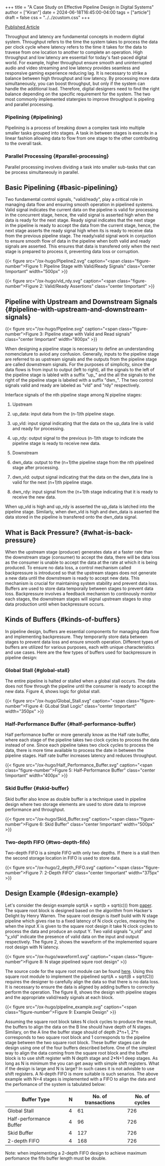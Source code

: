 +++
title = "A Case Study on Effective Pipeline Design in Digital Systems"
author = ["Kiran"]
date = 2024-06-18T16:45:00-04:00
tags = ["article"]
draft = false
css = "../../zcustom.css"
+++

[Published Article](https://verilog-meetup.com/2024/06/20/a-case-study-on-effective-pipeline-design-in-digital-system/)

Throughput and latency are fundamental concepts in moderm digital system. Throughput refers to the time the system takes to process the data per clock cycle where latency refers to the time it takes for the data to travese from one location to another to complete an operation. High throughput and low latency are essentail for today's fast-paced digital world. For example, higher throughput ensure smooth and uninterrupted audio and video streaming and low latency provides seamless and responsive gaming experience reducing lag. It is necessary to strike a balance between high throughput and low latency. By processing more data simultaneously, you can boost throughput, but only if the system can handle the additional load. Therefore, digital designers need to find the right balance depending on the specific requirement for the system. The two most commonly implemented statergies to improve throughput is pipeling and parallel processing.


### Pipelining {#pipelining}

Pipelining is a process of breaking down a complex task into multiple smaller tasks grouped into stages. A task in between stages is execute in a linear fashion allowing data to flow from one stage to the other contributing to the overall task.


### Parallel Processing {#parallel-processing}

Parallel processing involves dividing a task into smaller sub-tasks that can be process simultaneouly in parallel.


## Basic Pipelining {#basic-pipelining}

Two fundamental control signals, "valid/ready", play a critical role in managing data flow and ensuring smooth operation in pipelined systems. Valid signal indicates the current data on the pipeline is valid for processing in the concurrent stage, hence, the valid signal is asserted high when the data is ready for the next stage. Ready signal indicates that the next stage in the pipeline is ready to accept the data from the current stage, hence, the next stage asserts the ready signal high when its is ready to receive data from the previous pipeline stage. The ready/valid signal work in conjuction to ensure smooth flow of data in the pipeline when both valid and ready signals are asserted. This ensures that data is transfered only when the next stage is prepared to process it, preventing data loss or corruption.

<a id="figure--Figure 1: Pipeline Stage with Valid-Ready Signals"></a>

{{< figure src="/ox-hugo/Pipeline2.svg" caption="<span class=\"figure-number\">Figure 1: </span>Pipeline Stage with Valid/Ready Signals" class="center !important" width="500px" >}}

<a id="figure--Figure 2: Waveform depecting Valid-Ready Assertions"></a>

{{< figure src="/ox-hugo/vld_rdy.svg" caption="<span class=\"figure-number\">Figure 2: </span>Valid/Ready Assertions" class="center !important" >}}


## Pipeline with Upstream and Downstream Signals {#pipeline-with-upstream-and-downstream-signals}

<a id="figure--Figure 3: Pipeline stage"></a>

{{< figure src="/ox-hugo/Pipeline.svg" caption="<span class=\"figure-number\">Figure 3: </span>Pipeline stage with Valid and Read signals" class="center !important" width="800px" >}}

When designing a pipeline stage is necessary to define an understanding nomenclature to aviod any confusion. Generally, inputs to the pipeline stage are referred to as upstream signals and the outputs from the pipeline stage are called downstream signals. For the purposes of simplicity, since the data flows is from input to output (left to right), all the signals to the left of the pipeline stage is labled with a suffix "up_" and the all the signals to the right of the pipeline stage is labeled with a suffix "dwn_". The two control signals valid and ready are labeled as "vld" and "rdy" respectively.

Interface signals of the nth pipeline stage among N pipeline stages:

1.  Upstream

2.  up_data: input data from the (n-1)th pipeline stage.
3.  up_vld: input signal indicating that the data on the up_data line is valid and ready for processing.
4.  up_rdy: output signal to the previous (n-1)th stage to indicate the pipeline stage is ready to receive new data.

5.  Downstream

6.  dwn_data: output to the (n+1)the pipeline stage from the nth pipelined stage after processing.
7.  dwn_vld: output signal indicating that the data on the dwn_data line is valid for the next (n+1)th pipeline stage.
8.  dwn_rdy: input signal from the (n+1)th stage indicating that it is ready to receive the new data.

When up_vld is high and up_rdy is asserted the up_data is latched into the pipeline stage. Similarly, when dwn_vld is high and dwn_data is asserted the data stored in the pipeline is transfered onto the dwn_data signal.


## What is Back Pressure? {#what-is-back-pressure}

When the upstream stage (producer) generates data at a faster rate than the downstream stage (consumer) to accept the data, there will be data loss as the consumer is unable to accept the data at the rate at which it is being produced. To ensure no data loss, a control mechanism called backpressure is introduced so that the upstream stages does not generate a new data until the downstream is ready to accept new data. This mechanism is crucial for maintaining system stability and prevent data loss. Buffers are used to store data temporaily between stages to prevent data loss. Backpressure involves a feedback mechanism to continously monitor each stages, the downstream stages will signal upstream stages to stop data production until when backpressure occurs.


## Kinds of Buffers {#kinds-of-buffers}

In pipeline design, buffers are essential components for managing data flow and implementing backpressure. They temporarily store data between stages to prevent data loss and ensure smooth operation. Different types of buffers are utilized for various purposes, each with unique characteristics and use cases. Here are the few types of buffers used for backpressure in pipeline design:


### Global Stall {#global-stall}

The entire pipeline is halted or stalled when a global stall occurs. The data does not flow through the pipeline until the consumer is ready to accept the new data. Figure 4, shows logic for global stall.

<a id="figure--Figure 4: Global Stall"></a>

{{< figure src="/ox-hugo/Global_Stall.svg" caption="<span class=\"figure-number\">Figure 4: </span>GLobal Stall Logic" class="center !important" width="350px" >}}


### Half-Performance Buffer {#half-performance-buffer}

Half performance buffer or more generally know as the Half rate buffer, where each stage of the pipeline takes two clock cycles to process the data instead of one. Since each pipeline takes two clock cycles to process the data, there is more time available to process the date in between the pipeline stages. Half rate buffer increases latency and reduces throughput.

<a id="figure--Figure 5: Half-performance buffer"></a>

{{< figure src="/ox-hugo/Half_Performance_Buffer.svg" caption="<span class=\"figure-number\">Figure 5: </span>Half-Performance Buffer" class="center !important" width="400px" >}}


### Skid Buffer {#skid-buffer}

Skid buffer also know as double buffer is a technique used in pipeline design where two storage elements are used to store data to improve performance and throughput.

<a id="figure--Figure 6: Skid Buffer"></a>

{{< figure src="/ox-hugo/Skid_Buffer.svg" caption="<span class=\"figure-number\">Figure 6: </span>Skid Buffer" class="center !important" width="500px" >}}


### Two-depth FIFO {#two-depth-fifo}

Two-depth FIFO is a simple FIFO with only two depths. If there is a stall then the second storage location in FIFO is used to store data.

<a id="figure--Figure 7: 2-Depth FIFO"></a>

{{< figure src="/ox-hugo/2_depth_FIFO.svg" caption="<span class=\"figure-number\">Figure 7: </span>2-Depth FIFO" class="center !important" width="375px" >}}


## Design Example {#design-example}

Let's consider the design example sqrt(A + sqrt(b + sqrt(c))) from [paper](). The square root block is designed based on the algorithm from Hacker's Delight by Henry Warren. The square root design is itself build with N stage pipeline which gives rise to a fixed latency of N clock cycles, meaning the when the input X is given to the square root design it take N clock cycles to process the data and produce an output Y. Two valid signals "x_vld" and "y_vld" indicate the presence of valid data on the input and output respectively. The figure 2, shows the waveform of the implemented square root design with N latency.

<a id="figure--Figure 7: Waveform of the Square Root Design"></a>

{{< figure src="/ox-hugo/waveform1.svg" caption="<span class=\"figure-number\">Figure 8: </span>N stage pipelined squre root design" >}}

The source code for the squre root module can be found [here](). Using this square root module to implement the pipelined sqrt(A + sqrt(B + sqrt(C))) requires the designer to carefully align the data so that there is no data loss. It is necessary to ensure the data is aligned by adding buffers to correctly perform the operation. The figure 8, shows the design with pipeline stages and the appropriate valid/ready signals at each block.

<a id="figure--Figure 8: Example Design"></a>

{{< figure src="/ox-hugo/pipeline_example.svg" caption="<span class=\"figure-number\">Figure 9: </span>Example Design" >}}

Assuming the square root block takes N clock cycles to produce the result, the buffers to align the data on the B line should have depth of N stages. Similary, on the A line the buffer stage should of depth 2\*n+1, 2\*n corresponds to two square root block and 1 corresponds to the pipeline stage between the two square root block. These buffer stages can de design using one of the four buffers described before. One of the simplest way to align the data coming from the square root block and the buffer block is to use shift register with N depth stage and 2\*N+1 deep stages. As long as N is minimum the you can get away with simple shift registers. What if the design is large and N is large? In such cases it is not advisble to use shift registers. A N-depth FIFO is more suitable is such senarios. The above example with N=4 stages is implemented with a FIFO to align the data and the perfomance of the system is tabulated below:

| Buffer Type             | N | No. of transactions | No. of cycles |
|-------------------------|---|---------------------|---------------|
| Global Stall            | 4 | 61                  | 726           |
| Half-performance Buffer | 4 | 96                  | 726           |
| Skid Buffer             | 4 | 127                 | 726           |
| 2-depth FIFO            | 4 | 168                 | 726           |

Note: when implementing a 2-depth FIFO design to achieve maximum perfomance the fifo buffer length must be double.
